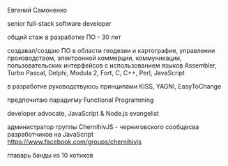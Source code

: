 Евгений Самоненко

senior full-stack software developer

общий стаж в разработке ПО - 30 лет

создавал/создаю ПО в области геодезии и картографии, управлении производством, электронной коммерции, коммуникации, пользовательских интерфейсов
с использованием языков Assembler, Turbo Pascal, Delphi, Modula 2, Fort, C, C++, Perl, JavaScript 

в разработке руководствуюсь принципами KISS, YAGNI, EasyToChange

предпочитаю парадигму Functional Programming

developer advocate, JavaScript & Node.js evangelist

администратор группы ChernihivJS - черниговского сообщесва разработчиков на JavaScript https://www.facebook.com/groups/chernihivjs

главарь банды из 10 котиков
